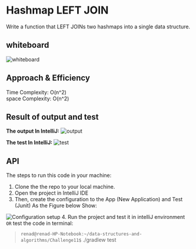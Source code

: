 # Hashmap LEFT JOIN
<!-- Short summary or background information -->

Write a function that LEFT JOINs two hashmaps into a single data structure.

## whiteboard
<!-- Description of the challenge -->

![whiteboard](Challenge33/whiteboard.png)

## Approach & Efficiency
<!-- What approach did you take? Why? What is the Big O space/time for this approach? -->
Time Complexity: O(n^2)  
space Complexity: O(n^2)

## Result of output and test

**The output In IntelliJ:**
![output](Challenge33/output.png)

**The test In IntelliJ:**
![test](Challenge33/test.png)

## API
<!-- Embedded whiteboard image -->

The steps to run this code in your machine:  

1. Clone the the repo to your local machine.  
2. Open the project in IntelliJ IDE
3. Then, create the configuration to the App (New Application) and Test (Junit) As the Figure below Show:

![Configuration setup](https://i.ibb.co/cJ6kNWs/Screenshot-from-2022-03-06-14-59-53.png)
4. Run the project and test it in intelliJ environment  
 `OR`
test the code in terminal:

> `renad@renad-HP-Notebook:~/data-structures-and-algorithms/Challenge11$` ./gradlew test  
